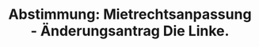 ---
abstimmung:
  abstimmung: 4
  bundestagssitzung: 68
  datum: 29. November 2018
  legislaturperiode: 19
categories:
- Todo
data:
- title: Abstimmungsergebnis 20181129_4-data.pdf
  url: /res/2021-btw/abstimmungsergebnisse/20181129_4-data.pdf
- title: Abstimmungsergebnis 20181129_4_xls-data.xls
  url: /res/2021-btw/abstimmungsergebnisse/20181129_4_xls-data.xls
- title: Abstimmungsergebnis 20181129_4_xls-datacsv
  url: /res/2021-btw/abstimmungsergebnisse/csv/20181129_4_xls-datacsv
ergebnis:
  AfD:
    enthaltung: 0
    gesamt: 92
    ja: 0
    nein: 81
    nichtabgegeben: 11
    ungueltig: 0
  Bündnis 90/Die Grünen:
    enthaltung: 0
    gesamt: 67
    ja: 62
    nein: 0
    nichtabgegeben: 5
    ungueltig: 0
  Die Linke:
    enthaltung: 0
    gesamt: 69
    ja: 58
    nein: 0
    nichtabgegeben: 11
    ungueltig: 0
  FDP:
    enthaltung: 0
    gesamt: 80
    ja: 0
    nein: 73
    nichtabgegeben: 7
    ungueltig: 0
  cdu/csu:
    enthaltung: 0
    gesamt: 246
    ja: 0
    nein: 227
    nichtabgegeben: 19
    ungueltig: 0
  file: 20181129_4_xls-data.xls
  fraktionslos:
    enthaltung: 0
    gesamt: 3
    ja: 1
    nein: 1
    nichtabgegeben: 1
    ungueltig: 0
  spd:
    enthaltung: 0
    gesamt: 152
    ja: 0
    nein: 142
    nichtabgegeben: 10
    ungueltig: 0
layout: abstimmung
links:
- title: Link zu bundestag.de
  url: https://www.bundestag.de/parlament/plenum/abstimmung/abstimmung?id=563
preview: 'Deutscher Bundestag


  68. Sitzung des Deutschen Bundestages

  am Donnerstag, 29. November 2018


  Endgültiges Ergebnis der Namentlichen Abstimmung Nr. 4


  Änderungsantrag der Abgeordneten Caren Lay, Dr. Gesine Lötzsch, Dr. André Hahn,
  Gökay

  Akbulut, Lorenz Gösta Beutin, Heidrun Bluhm, Jörg Cezanne, Kerstin Kassner, Sabine

  Leidig, Ralph Lenkert, Michael Leutert, Amira Mohamd Ali, Niema Movassat, Victor
  Perli,

  Ingrid Remmers, Martina Renner, Friedrich Straetmanns, Dr. Kirsten Tackmann, Andreas

  Wagner, Hubertus Zdebel und der Fraktion DIE LINKE.

  zu der zweiten Beratung des Gesetzentwurfs der Bundesregierung

  Entwurf eines Gesetzes zur Ergänzung der Regelungen über die zulässige Miethöhe
  bei

  Mietbeginn und zur Anpassung der Regelungen über die Modernisierung der Mietsache

  (Mietrechtsanpassungsgesetz - MietAnpG)

  - Drucksachen 19/4672, 19/5415, 19/5647 Nr. 13, 19/6153 -'
tags:
- Todo
title: 'Abstimmung: Mietrechtsanpassung - Änderungsantrag Die Linke.'
---